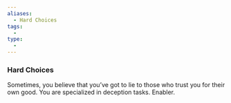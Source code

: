 ```yaml
---
aliases:
  - Hard Choices
tags:
  - 
type:
  - 
---
```

### Hard Choices

Sometimes, you believe that you’ve got to lie to those who trust you for their own good. You are specialized in deception tasks. Enabler.